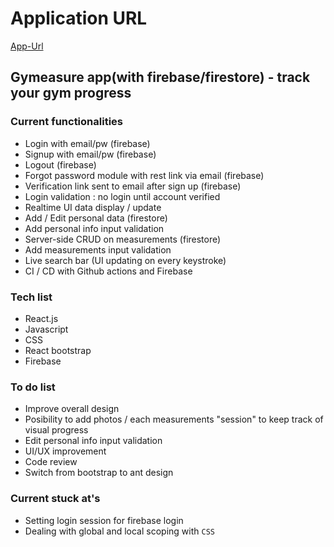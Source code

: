 # Application URL

[App-Url](https://gymeasure-production-6dcb6.web.app/)

## Gymeasure app(with firebase/firestore) - track your gym progress

### Current functionalities
- Login with email/pw (firebase)
- Signup with email/pw (firebase)
- Logout (firebase)
- Forgot password module with rest link via email (firebase)
- Verification link sent to email after sign up (firebase)
- Login validation : no login until account verified
- Realtime UI data display / update
- Add / Edit personal data (firestore)
- Add personal info input validation
- Server-side CRUD on measurements (firestore)
- Add measurements input validation
- Live search bar (UI updating on every keystroke)
- CI / CD with Github actions and Firebase

### Tech list
- React.js
- Javascript
- CSS
- React bootstrap
- Firebase

### To do list
- Improve overall design
- Posibility to add photos / each measurements "session" to keep track of visual progress
- Edit personal info input validation
- UI/UX improvement
- Code review
- Switch from bootstrap to ant design

### Current stuck at's
- Setting login session for firebase login
- Dealing with global and local scoping with `CSS`